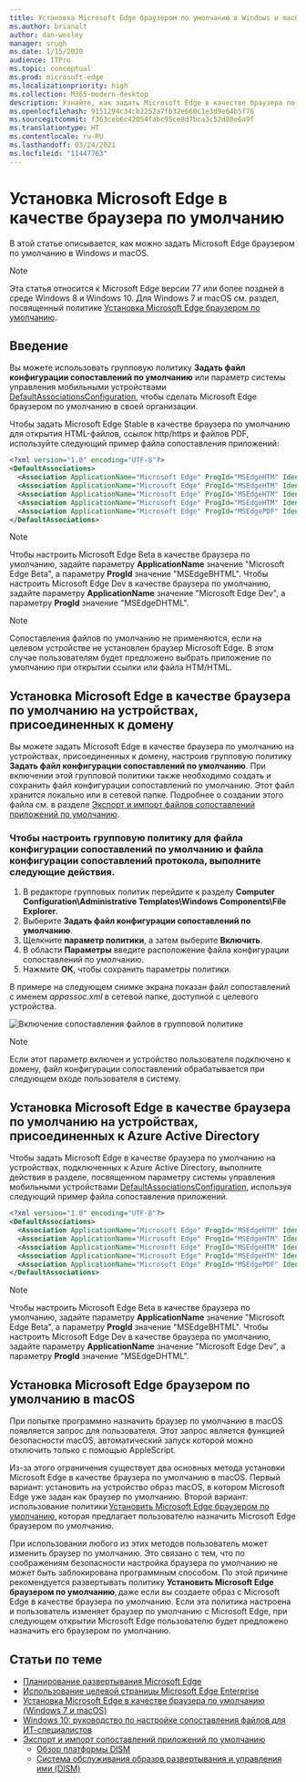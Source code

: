 ```yaml
---
title: Установка Microsoft Edge браузером по умолчанию в Windows и macOS
ms.author: brianalt
author: dan-wesley
manager: srugh
ms.date: 1/15/2020
audience: ITPro
ms.topic: conceptual
ms.prod: microsoft-edge
ms.localizationpriority: high
ms.collection: M365-modern-desktop
description: Узнайте, как задать Microsoft Edge в качестве браузера по умолчанию
ms.openlocfilehash: 9151294c34cb2252a7fb32e660c1e3d9e64b5f76
ms.sourcegitcommit: f363ceb6c42054fabc95ce8d7bca3c52d80e6a9f
ms.translationtype: HT
ms.contentlocale: ru-RU
ms.lasthandoff: 03/24/2021
ms.locfileid: "11447763"
---
```

# <a name="set-microsoft-edge-as-the-default-browser"></a>Установка Microsoft Edge в качестве браузера по умолчанию

В этой статье описывается, как можно задать Microsoft Edge браузером по умолчанию в Windows и macOS.

> [!NOTE]
> Эта статья относится к Microsoft Edge версии 77 или более поздней в среде Windows 8 и Windows 10. Для Windows 7 и macOS см. раздел, посвященный политике [Установка Microsoft Edge браузером по умолчанию](./microsoft-edge-policies.md#defaultbrowsersettingenabled).

## <a name="introduction"></a>Введение

Вы можете использовать групповую политику **Задать файл конфигурации сопоставлений по умолчанию** или параметр системы управления мобильными устройствами [DefaultAssociationsConfiguration](/windows/client-management/mdm/policy-csp-applicationdefaults#applicationdefaults-defaultassociationsconfiguration), чтобы сделать Microsoft Edge браузером по умолчанию в своей организации.

Чтобы задать Microsoft Edge Stable в качестве браузера по умолчанию для открытия HTML-файлов, ссылок http/https и файлов PDF, используйте следующий пример файла сопоставления приложений:

```xml
<?xml version="1.0" encoding="UTF-8"?>
<DefaultAssociations> 
  <Association ApplicationName="Microsoft Edge" ProgId="MSEdgeHTM" Identifier=".html"/>
  <Association ApplicationName="Microsoft Edge" ProgId="MSEdgeHTM" Identifier=".htm"/>
  <Association ApplicationName="Microsoft Edge" ProgId="MSEdgeHTM" Identifier="http"/>
  <Association ApplicationName="Microsoft Edge" ProgId="MSEdgeHTM" Identifier="https"/>  
  <Association ApplicationName="Microsoft Edge" ProgId="MSEdgePDF" Identifier=".pdf"/>
</DefaultAssociations>
```

> [!NOTE]
> Чтобы настроить Microsoft Edge Beta в качестве браузера по умолчанию, задайте параметру **ApplicationName** значение "Microsoft Edge Beta", а параметру **ProgId** значение "MSEdgeBHTML". Чтобы настроить Microsoft Edge Dev в качестве браузера по умолчанию, задайте параметру **ApplicationName** значение "Microsoft Edge Dev", а параметру **ProgId** значение "MSEdgeDHTML".


> [!NOTE]
> Сопоставления файлов по умолчанию не применяются, если на целевом устройстве не установлен браузер Microsoft Edge. В этом случае пользователям будет предложено выбрать приложение по умолчанию при открытии ссылки или файла HTM/HTML.

## <a name="set-microsoft-edge-as-the-default-browser-on-domain-joined-devices"></a>Установка Microsoft Edge в качестве браузера по умолчанию на устройствах, присоединенных к домену

Вы можете задать Microsoft Edge в качестве браузера по умолчанию на устройствах, присоединенных к домену, настроив групповую политику **Задать файл конфигурации сопоставлений по умолчанию**. При включении этой групповой политики также необходимо создать и сохранить файл конфигурации сопоставлений по умолчанию. Этот файл хранится локально или в сетевой папке. Подробнее о создании этого файла см. в разделе [Экспорт и импорт файлов сопоставлений приложений по умолчанию](/windows-hardware/manufacture/desktop/export-or-import-default-application-associations).

### <a name="to-configure-the-group-policy-for-a-default-file-type-and-protocol-associations-configuration-file"></a>Чтобы настроить групповую политику для файла конфигурации сопоставлений по умолчанию и файла конфигурации сопоставлений протокола, выполните следующие действия.

1. В редакторе групповых политик перейдите к разделу **Computer Configuration\Administrative Templates\Windows Components\File Explorer**.
2. Выберите **Задать файл конфигурации сопоставлений по умолчанию**.
3. Щелкните **параметр политики**, а затем выберите **Включить**.
4. В области **Параметры** введите расположение файла конфигурации сопоставлений по умолчанию.
5. Нажмите **ОК**, чтобы сохранить параметры политики.

В примере на следующем снимке экрана показан файл сопоставлений с именем *appassoc.xml* в сетевой папке, доступной с целевого устройства.

   ![Включение сопоставления файлов в групповой политике](./media/edge-learnmore-make-edge-default-browser/edge-learnmore-app-associations.png)

   > [!NOTE]
   > Если этот параметр включен и устройство пользователя подключено к домену, файл конфигурации сопоставлений обрабатывается при следующем входе пользователя в систему.

## <a name="set-microsoft-edge-as-the-default-browser-on-azure-active-directory-joined-devices"></a>Установка Microsoft Edge в качестве браузера по умолчанию на устройствах, присоединенных к Azure Active Directory

Чтобы задать Microsoft Edge в качестве браузера по умолчанию на устройствах, подключенных к Azure Active Directory, выполните действия в разделе, посвященном параметру системы управления мобильными устройствами [DefaultAssociationsConfiguration](/windows/client-management/mdm/policy-csp-applicationdefaults#applicationdefaults-defaultassociationsconfiguration), используя следующий пример файла сопоставления приложений.

```xml
<?xml version="1.0" encoding="UTF-8"?>
<DefaultAssociations>
  <Association ApplicationName="Microsoft Edge" ProgId="MSEdgeHTM" Identifier=".html"/>
  <Association ApplicationName="Microsoft Edge" ProgId="MSEdgeHTM" Identifier=".htm"/>
  <Association ApplicationName="Microsoft Edge" ProgId="MSEdgeHTM" Identifier="http"/>
  <Association ApplicationName="Microsoft Edge" ProgId="MSEdgeHTM" Identifier="https"/>  
  <Association ApplicationName="Microsoft Edge" ProgId="MSEdgePDF" Identifier=".pdf"/>
</DefaultAssociations>
```

> [!NOTE]
> Чтобы настроить Microsoft Edge Beta в качестве браузера по умолчанию, задайте параметру **ApplicationName** значение "Microsoft Edge Beta", а параметру **ProgId** значение "MSEdgeBHTML". Чтобы настроить Microsoft Edge Dev в качестве браузера по умолчанию, задайте параметру **ApplicationName** значение "Microsoft Edge Dev", а параметру **ProgId** значение "MSEdgeDHTML".

## <a name="set-microsoft-edge-as-the-default-browser-on-macos"></a>Установка Microsoft Edge браузером по умолчанию в macOS

При попытке программно назначить браузер по умолчанию в macOS появляется запрос для пользователя. Этот запрос является функцией безопасности macOS, автоматический запуск которой можно отключить только с помощью AppleScript.

Из-за этого ограничения существует два основных метода установки Microsoft Edge в качестве браузера по умолчанию в macOS. Первый вариант: установить на устройство образ macOS, в котором Microsoft Edge уже задан как браузер по умолчанию. Второй вариант: использование политики [Установить Microsoft Edge браузером по умолчанию](./microsoft-edge-policies.md#defaultbrowsersettingenabled), которая предлагает пользователю назначить Microsoft Edge браузером по умолчанию.

При использовании любого из этих методов пользователь может изменить браузер по умолчанию. Это связано с тем, что по соображениям безопасности настройка браузера по умолчанию не может быть заблокирована программным способом. По этой причине рекомендуется развертывать политику **Установить Microsoft Edge браузером по умолчанию**, даже если вы создаете образ с Microsoft Edge в качестве браузера по умолчанию. Если эта политика настроена и пользователь изменяет браузер по умолчанию с Microsoft Edge, при следующем открытии Microsoft Edge пользователю будет предложено назначить его браузером по умолчанию.

## <a name="see-also"></a>Статьи по теме

- [Планирование развертывания Microsoft Edge](./deploy-edge-plan-deployment.md)
- [Использование целевой страницы Microsoft Edge Enterprise](https://aka.ms/EdgeEnterprise)
- [Установка Microsoft Edge в качестве браузера по умолчанию (Windows 7 и macOS)](./microsoft-edge-policies.md#defaultbrowsersettingenabled)
- [Windows 10: руководство по настройке сопоставления файлов для ИТ-специалистов](/archive/blogs/windowsinternals/windows-10-how-to-configure-file-associations-for-it-pros)
- [Экспорт и импорт сопоставлений приложений по умолчанию](/windows-hardware/manufacture/desktop/export-or-import-default-application-associations)
  - [Обзор платформы DISM](/windows-hardware/manufacture/desktop/what-is-dism)
  - [Система обслуживания образов развертывания и управления ими (DISM)](/windows-hardware/manufacture/desktop/dism---deployment-image-servicing-and-management-technical-reference-for-windows)